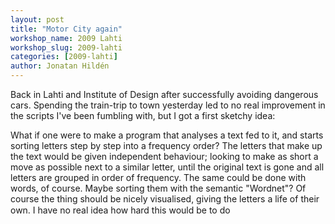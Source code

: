 ```yaml
---
layout: post
title: "Motor City again"
workshop_name: 2009 Lahti
workshop_slug: 2009-lahti
categories: [2009-lahti]
author: Jonatan Hildén
---
```

Back in Lahti and Institute of Design after successfully avoiding dangerous cars. Spending the train-trip to town yesterday led to no real improvement in the scripts I've been fumbling with, but I got a first sketchy idea:

What if one were to make a program that analyses a text fed to it, and starts sorting letters step by step into a frequency order? The letters that make up the text would be given independent behaviour; looking to make as short a move as possible next to a similar letter, until the original text is gone and all letters are grouped in order of frequency. The same could be done with words, of course. Maybe sorting them with the semantic "Wordnet"? Of course the thing should be nicely visualised, giving the letters a life of their own. I have no real idea how hard this would be to do
